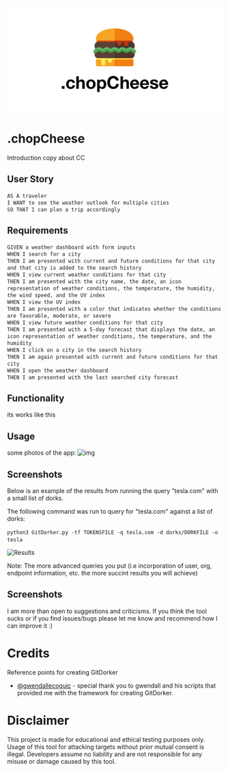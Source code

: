 ![Logo](assests/chopCheese-logo-vector-black-txt.png)

# .chopCheese

Introduction copy about CC

## User Story

```
AS A traveler
I WANT to see the weather outlook for multiple cities
SO THAT I can plan a trip accordingly
```

## Requirements

```
GIVEN a weather dashboard with form inputs
WHEN I search for a city
THEN I am presented with current and future conditions for that city and that city is added to the search history
WHEN I view current weather conditions for that city
THEN I am presented with the city name, the date, an icon representation of weather conditions, the temperature, the humidity, the wind speed, and the UV index
WHEN I view the UV index
THEN I am presented with a color that indicates whether the conditions are favorable, moderate, or severe
WHEN I view future weather conditions for that city
THEN I am presented with a 5-day forecast that displays the date, an icon representation of weather conditions, the temperature, and the humidity
WHEN I click on a city in the search history
THEN I am again presented with current and future conditions for that city
WHEN I open the weather dashboard
THEN I am presented with the last searched city forecast
```

## Functionality

its works like this

## Usage

some photos of the app:
![img]()

## Screenshots

Below is an example of the results from running the query "tesla.com" with a small list of dorks.

The following command was run to query for "tesla.com" against a list of dorks:

`python3 GitDorker.py -tf TOKENSFILE -q tesla.com -d dorks/DORKFILE -o tesla`

![Results](https://github.com/obheda12/GitDorker/blob/master/GitDorker%20Usage%20Example%20-%20Tesla.png)

Note: The more advanced queries you put (i.e incorporation of user, org, endpoint information, etc. the more succint results you will achieve)

## Screenshots

I am more than open to suggestions and criticisms. If you think the tool sucks or if you find issues/bugs please let me know and recommend how I can improve it :)

# Credits

Reference points for creating GitDorker

- [@gwendallecoguic](https://github.com/gwen001) - special thank you to gwendall and his scripts that provided me with the framework for creating GitDorker.

# Disclaimer

This project is made for educational and ethical testing purposes only. Usage of this tool for attacking targets without prior mutual consent is illegal. Developers assume no liability and are not responsible for any misuse or damage caused by this tool.
